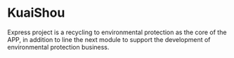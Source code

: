 # KuaiShou
  Express project is a recycling to environmental protection as the core of the APP,
in addition to line the next module to support the development of environmental protection business.
